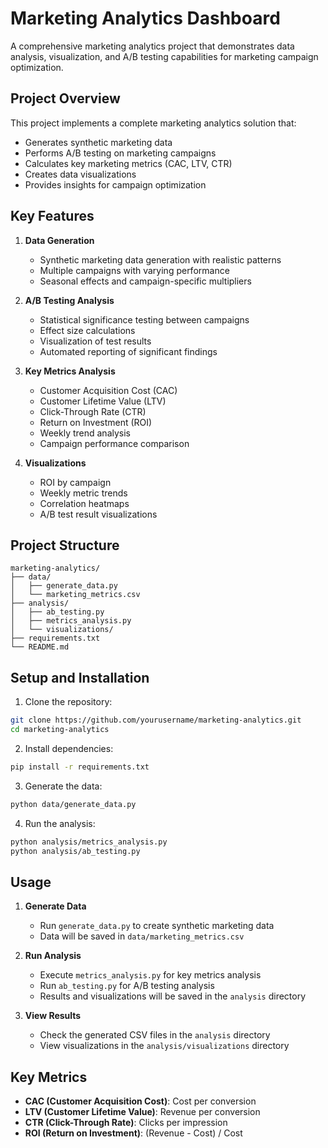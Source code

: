 # Marketing Analytics Dashboard

A comprehensive marketing analytics project that demonstrates data analysis, visualization, and A/B testing capabilities for marketing campaign optimization.

## Project Overview

This project implements a complete marketing analytics solution that:
- Generates synthetic marketing data
- Performs A/B testing on marketing campaigns
- Calculates key marketing metrics (CAC, LTV, CTR)
- Creates data visualizations
- Provides insights for campaign optimization

## Key Features

1. **Data Generation**
   - Synthetic marketing data generation with realistic patterns
   - Multiple campaigns with varying performance
   - Seasonal effects and campaign-specific multipliers

2. **A/B Testing Analysis**
   - Statistical significance testing between campaigns
   - Effect size calculations
   - Visualization of test results
   - Automated reporting of significant findings

3. **Key Metrics Analysis**
   - Customer Acquisition Cost (CAC)
   - Customer Lifetime Value (LTV)
   - Click-Through Rate (CTR)
   - Return on Investment (ROI)
   - Weekly trend analysis
   - Campaign performance comparison

4. **Visualizations**
   - ROI by campaign
   - Weekly metric trends
   - Correlation heatmaps
   - A/B test result visualizations

## Project Structure

```
marketing-analytics/
├── data/
│   ├── generate_data.py
│   └── marketing_metrics.csv
├── analysis/
│   ├── ab_testing.py
│   ├── metrics_analysis.py
│   └── visualizations/
├── requirements.txt
└── README.md
```

## Setup and Installation

1. Clone the repository:
```bash
git clone https://github.com/yourusername/marketing-analytics.git
cd marketing-analytics
```

2. Install dependencies:
```bash
pip install -r requirements.txt
```

3. Generate the data:
```bash
python data/generate_data.py
```

4. Run the analysis:
```bash
python analysis/metrics_analysis.py
python analysis/ab_testing.py
```

## Usage

1. **Generate Data**
   - Run `generate_data.py` to create synthetic marketing data
   - Data will be saved in `data/marketing_metrics.csv`

2. **Run Analysis**
   - Execute `metrics_analysis.py` for key metrics analysis
   - Run `ab_testing.py` for A/B testing analysis
   - Results and visualizations will be saved in the `analysis` directory

3. **View Results**
   - Check the generated CSV files in the `analysis` directory
   - View visualizations in the `analysis/visualizations` directory

## Key Metrics

- **CAC (Customer Acquisition Cost)**: Cost per conversion
- **LTV (Customer Lifetime Value)**: Revenue per conversion
- **CTR (Click-Through Rate)**: Clicks per impression
- **ROI (Return on Investment)**: (Revenue - Cost) / Cost
